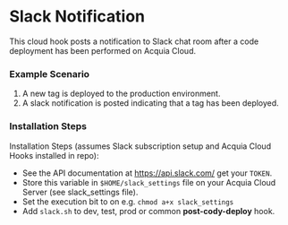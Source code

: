 # Slack Notification

This cloud hook posts a notification to Slack chat room after a code deployment
has been performed on Acquia Cloud.

### Example Scenario

1. A new tag is deployed to the production environment.
2. A slack notification is posted indicating that a tag has been deployed.

### Installation Steps

Installation Steps (assumes Slack subscription setup and Acquia Cloud Hooks installed in repo):

* See the API documentation at https://api.slack.com/ get your `TOKEN`.
* Store this variable in `$HOME/slack_settings` file on your Acquia Cloud Server (see slack_settings file).
* Set the execution bit to on e.g. `chmod a+x slack_settings`
* Add `slack.sh` to dev, test, prod or common __post-cody-deploy__ hook.


